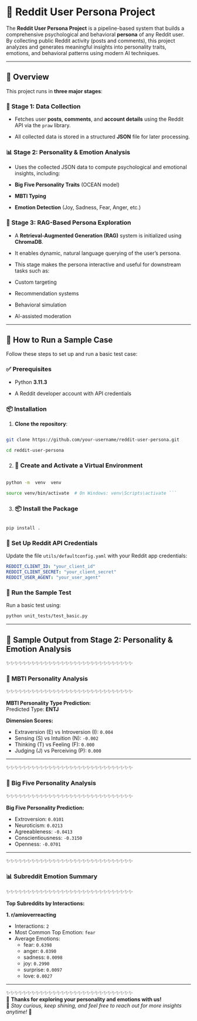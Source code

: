# 🧠 Reddit User Persona Project

  

The **Reddit User Persona Project** is a pipeline-based system that builds a comprehensive psychological and behavioral **persona** of any Reddit user. By collecting public Reddit activity (posts and comments), this project analyzes and generates meaningful insights into personality traits, emotions, and behavioral patterns using modern AI techniques.

  

---

  

## 🚀 Overview

  

This project runs in **three major stages**:

  

### 📌 Stage 1: Data Collection

- Fetches user **posts**, **comments**, and **account details** using the Reddit API via the `praw` library.

- All collected data is stored in a structured **JSON** file for later processing.

  

### 📊 Stage 2: Personality & Emotion Analysis

- Uses the collected JSON data to compute psychological and emotional insights, including:

-  **Big Five Personality Traits** (OCEAN model)

-  **MBTI Typing**

-  **Emotion Detection** (Joy, Sadness, Fear, Anger, etc.)

  

### 🤖 Stage 3: RAG-Based Persona Exploration

- A **Retrieval-Augmented Generation (RAG)** system is initialized using **ChromaDB**.

- It enables dynamic, natural language querying of the user’s persona.

- This stage makes the persona interactive and useful for downstream tasks such as:

- Custom targeting

- Recommendation systems

- Behavioral simulation

- AI-assisted moderation

  

---

  

## 🧪 How to Run a Sample Case

  

Follow these steps to set up and run a basic test case:

  

### ✅ Prerequisites

- Python **3.11.3**

- A Reddit developer account with API credentials

  

### 📦 Installation

  

1.  **Clone the repository**:

```bash

git clone https://github.com/your-username/reddit-user-persona.git

cd reddit-user-persona  
```

  

2.  ### 🧰 Create and Activate a Virtual Environment

  

```bash

python -m  venv  venv

source venv/bin/activate  # On Windows: venv\Scripts\activate ```

  ```

3. ### 📦 Install the Package

  

```bash

pip install .
```

### 🔐 Set Up Reddit API Credentials

Update the file `utils/defaultconfig.yaml` with your Reddit app credentials:

```yaml
REDDIT_CLIENT_ID: "your_client_id"
REDDIT_CLIENT_SECRET: "your_client_secret"
REDDIT_USER_AGENT: "your_user_agent"
```

### 🧪 Run the Sample Test

Run a basic test using:

```bash
python unit_tests/test_basic.py
```


---

## 🧪 Sample Output from Stage 2: Personality & Emotion Analysis



✨✨✨✨✨✨✨✨✨✨✨✨✨✨✨✨✨✨✨✨✨✨✨✨✨✨✨✨✨✨  
### 🧠 MBTI Personality Analysis  
✨✨✨✨✨✨✨✨✨✨✨✨✨✨✨✨✨✨✨✨✨✨✨✨✨✨✨✨✨✨

**MBTI Personality Type Prediction:**  
Predicted Type: **ENTJ**

**Dimension Scores:**
- Extraversion (E) vs Introversion (I): `0.004`
- Sensing (S) vs Intuition (N): `-0.002`
- Thinking (T) vs Feeling (F): `0.000`
- Judging (J) vs Perceiving (P): `0.000`

---

✨✨✨✨✨✨✨✨✨✨✨✨✨✨✨✨✨✨✨✨✨✨✨✨✨✨✨✨✨✨  
### 🌟 Big Five Personality Analysis  
✨✨✨✨✨✨✨✨✨✨✨✨✨✨✨✨✨✨✨✨✨✨✨✨✨✨✨✨✨✨

**Big Five Personality Prediction:**
- Extroversion: `0.0101`
- Neuroticism: `0.0213`
- Agreeableness: `-0.0413`
- Conscientiousness: `-0.3150`
- Openness: `-0.0701`

---

✨✨✨✨✨✨✨✨✨✨✨✨✨✨✨✨✨✨✨✨✨✨✨✨✨✨✨✨✨✨  
### 📊 Subreddit Emotion Summary  
✨✨✨✨✨✨✨✨✨✨✨✨✨✨✨✨✨✨✨✨✨✨✨✨✨✨✨✨✨✨

**Top Subreddits by Interactions:**

**1. r/amioverreacting**
- Interactions: `2`  
- Most Common Top Emotion: `fear`  
- Average Emotions:
  - fear: `0.6398`
  - anger: `0.0390`
  - sadness: `0.0098`
  - joy: `0.2990`
  - surprise: `0.0097`
  - love: `0.0027`

---

✨✨✨✨✨✨✨✨✨✨✨✨✨✨✨✨✨✨✨✨✨✨✨✨✨✨✨✨✨✨  
🎉 **Thanks for exploring your personality and emotions with us!**  
💬 _Stay curious, keep shining, and feel free to reach out for more insights anytime!_ 🚀  

